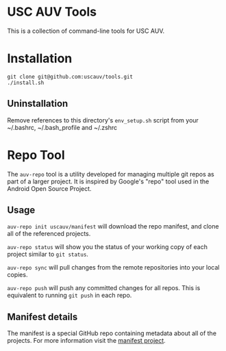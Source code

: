 USC AUV Tools
=============

This is a collection of command-line tools for USC AUV.

Installation
============

```
git clone git@github.com:uscauv/tools.git
./install.sh
```

Uninstallation
--------------
Remove references to this directory's `env_setup.sh` script from your ~/.bashrc, ~/.bash_profile and ~/.zshrc

Repo Tool
=========
The `auv-repo` tool is a utility developed for managing multiple git repos as part of a larger project. It is inspired by Google's "repo" tool used in the Android Open Source Project.

Usage
-----

`auv-repo init uscauv/manifest` will download the repo manifest, and clone all of the referenced projects.

`auv-repo status` will show you the status of your working copy of each project similar to `git status`.

`auv-repo sync` will pull changes from the remote repositories into your local copies.

`auv-repo push` will push any committed changes for all repos. This is equivalent to running `git push` in each repo.

Manifest details
----------------
The manifest is a special GitHub repo containing metadata about all of the projects. For more information visit the [manifest project](https://github.com/uscauv/manifest).